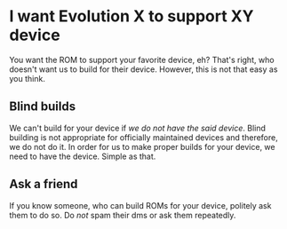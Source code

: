 # I want Evolution X to support XY device
You want the ROM to support your favorite device, eh? That's right, who doesn't want us to build for their device. However, this is not that easy as you think.

## Blind builds
We can't build for your device if *we do not have the said device*. Blind building is not appropriate for officially maintained devices and therefore, we do not do it. In order for us to make proper builds for your device, we need to have the device. Simple as that.

## Ask a friend
If you know someone, who can build ROMs for your device, politely ask them to do so. Do *not* spam their dms or ask them repeatedly.
